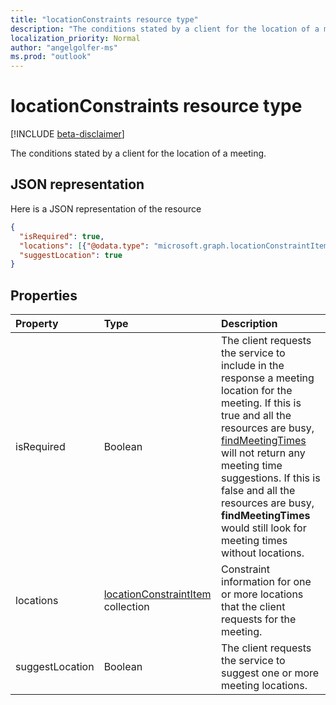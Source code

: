 ```yaml
---
title: "locationConstraints resource type"
description: "The conditions stated by a client for the location of a meeting."
localization_priority: Normal
author: "angelgolfer-ms"
ms.prod: "outlook"
---
```


# locationConstraints resource type

[!INCLUDE [beta-disclaimer](../../includes/beta-disclaimer.md)]

The conditions stated by a client for the location of a meeting.

## JSON representation

Here is a JSON representation of the resource

<!-- {
  "blockType": "resource",
  "optionalProperties": [

  ],
  "@odata.type": "microsoft.graph.locationConstraints"
}-->

```json
{
  "isRequired": true,
  "locations": [{"@odata.type": "microsoft.graph.locationConstraintItem"}],
  "suggestLocation": true
}

```
## Properties
| Property	   | Type	|Description|
|:---------------|:--------|:----------|
|isRequired|Boolean|The client requests the service to include in the response a meeting location for the meeting. If this is true and all the resources are busy, [findMeetingTimes](../api/user-findmeetingtimes.md) will not return any meeting time suggestions. If this is false and all the resources are busy, **findMeetingTimes** would still look for meeting times without locations. |
|locations|[locationConstraintItem](locationconstraintitem.md) collection|Constraint information for one or more locations that the client requests for the meeting.|
|suggestLocation|Boolean|The client requests the service to suggest one or more meeting locations.|

<!-- uuid: 8fcb5dbc-d5aa-4681-8e31-b001d5168d79
2015-10-25 14:57:30 UTC -->
<!--
{
  "type": "#page.annotation",
  "description": "locationConstraints resource",
  "keywords": "",
  "section": "documentation",
  "tocPath": "",
  "suppressions": [
    "Error: /api-reference/beta/resources/locationconstraints.md:\r\n      Exception processing links.\r\n    System.ArgumentException: Link Definition was null. Link text: !INCLUDE [beta-disclaimer](../../includes/beta-disclaimer.md)\r\n      at ApiDoctor.Validation.DocFile.get_LinkDestinations()\r\n      at ApiDoctor.Validation.DocSet.ValidateLinks(Boolean includeWarnings, String[] relativePathForFiles, IssueLogger issues, Boolean requireFilenameCaseMatch, Boolean printOrphanedFiles)"
  ]
}
-->
